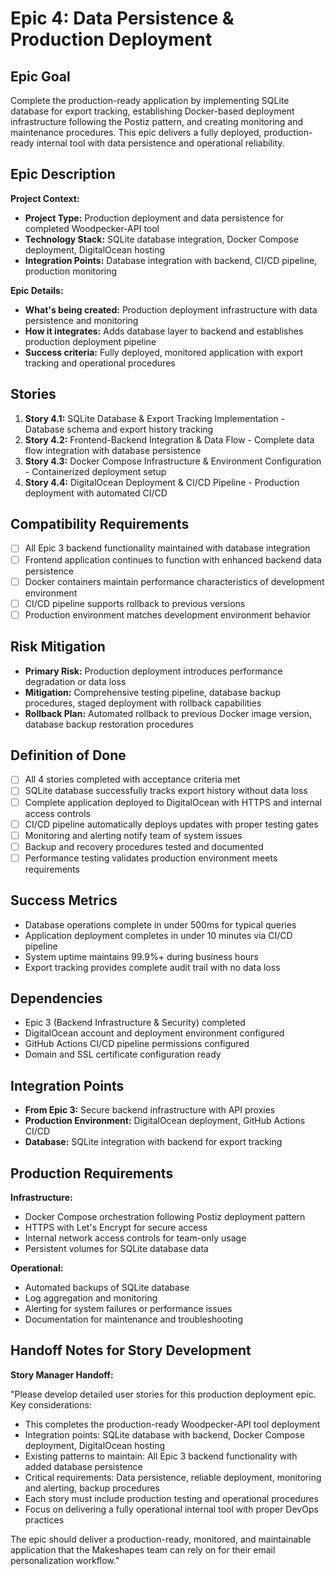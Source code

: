 # Epic 4: Data Persistence & Production Deployment

## Epic Goal

Complete the production-ready application by implementing SQLite database for export tracking, establishing Docker-based deployment infrastructure following the Postiz pattern, and creating monitoring and maintenance procedures. This epic delivers a fully deployed, production-ready internal tool with data persistence and operational reliability.

## Epic Description

**Project Context:**

- **Project Type:** Production deployment and data persistence for completed Woodpecker-API tool
- **Technology Stack:** SQLite database integration, Docker Compose deployment, DigitalOcean hosting
- **Integration Points:** Database integration with backend, CI/CD pipeline, production monitoring

**Epic Details:**

- **What's being created:** Production deployment infrastructure with data persistence and monitoring
- **How it integrates:** Adds database layer to backend and establishes production deployment pipeline
- **Success criteria:** Fully deployed, monitored application with export tracking and operational procedures

## Stories

1. **Story 4.1:** SQLite Database & Export Tracking Implementation - Database schema and export history tracking
2. **Story 4.2:** Frontend-Backend Integration & Data Flow - Complete data flow integration with database persistence
3. **Story 4.3:** Docker Compose Infrastructure & Environment Configuration - Containerized deployment setup
4. **Story 4.4:** DigitalOcean Deployment & CI/CD Pipeline - Production deployment with automated CI/CD

## Compatibility Requirements

- [ ] All Epic 3 backend functionality maintained with database integration
- [ ] Frontend application continues to function with enhanced backend data persistence
- [ ] Docker containers maintain performance characteristics of development environment
- [ ] CI/CD pipeline supports rollback to previous versions
- [ ] Production environment matches development environment behavior

## Risk Mitigation

- **Primary Risk:** Production deployment introduces performance degradation or data loss
- **Mitigation:** Comprehensive testing pipeline, database backup procedures, staged deployment with rollback capabilities
- **Rollback Plan:** Automated rollback to previous Docker image version, database backup restoration procedures

## Definition of Done

- [ ] All 4 stories completed with acceptance criteria met
- [ ] SQLite database successfully tracks export history without data loss
- [ ] Complete application deployed to DigitalOcean with HTTPS and internal access controls
- [ ] CI/CD pipeline automatically deploys updates with proper testing gates
- [ ] Monitoring and alerting notify team of system issues
- [ ] Backup and recovery procedures tested and documented
- [ ] Performance testing validates production environment meets requirements

## Success Metrics

- Database operations complete in under 500ms for typical queries
- Application deployment completes in under 10 minutes via CI/CD pipeline
- System uptime maintains 99.9%+ during business hours
- Export tracking provides complete audit trail with no data loss

## Dependencies

- Epic 3 (Backend Infrastructure & Security) completed
- DigitalOcean account and deployment environment configured
- GitHub Actions CI/CD pipeline permissions configured
- Domain and SSL certificate configuration ready

## Integration Points

- **From Epic 3:** Secure backend infrastructure with API proxies
- **Production Environment:** DigitalOcean deployment, GitHub Actions CI/CD
- **Database:** SQLite integration with backend for export tracking

## Production Requirements

**Infrastructure:**
- Docker Compose orchestration following Postiz deployment pattern
- HTTPS with Let's Encrypt for secure access
- Internal network access controls for team-only usage
- Persistent volumes for SQLite database data

**Operational:**
- Automated backups of SQLite database
- Log aggregation and monitoring
- Alerting for system failures or performance issues
- Documentation for maintenance and troubleshooting

## Handoff Notes for Story Development

**Story Manager Handoff:**

"Please develop detailed user stories for this production deployment epic. Key considerations:

- This completes the production-ready Woodpecker-API tool deployment
- Integration points: SQLite database with backend, Docker Compose deployment, DigitalOcean hosting
- Existing patterns to maintain: All Epic 3 backend functionality with added database persistence
- Critical requirements: Data persistence, reliable deployment, monitoring and alerting, backup procedures
- Each story must include production testing and operational procedures
- Focus on delivering a fully operational internal tool with proper DevOps practices

The epic should deliver a production-ready, monitored, and maintainable application that the Makeshapes team can rely on for their email personalization workflow."